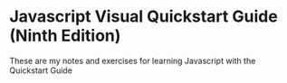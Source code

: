 # Javascript Visual Quickstart Guide (Ninth Edition)

These are my notes and exercises for learning Javascript with the Quickstart Guide


